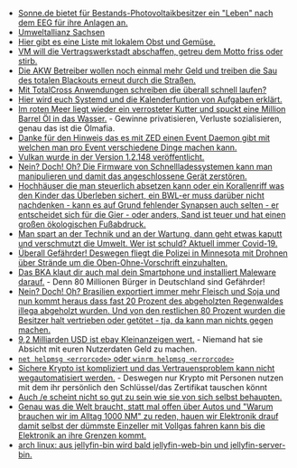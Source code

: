 * [Sonne.de bietet für Bestands-Photovoltaikbesitzer ein "Leben" nach dem EEG für ihre Anlagen an.](https://www.sonnenseite.com/de/energie/sonnen-ffnet-sonnencommunity-fr-post-eeg-pv-anlagen.html)
* [Umweltallianz Sachsen](https://www.umweltallianz.sachsen.de/)
* [Hier gibt es eine Liste mit lokalem Obst und Gemüse.](https://www.regionales.sachsen.de/anbieter)
* [VM will die Vertragswerkstadt abschaffen, getreu dem Motto friss oder stirb.](https://www.golem.de/news/agenturmodell-rabatte-wird-es-beim-vw-id-3-nicht-geben-2007-149736.html)
* [Die AKW Betreiber wollen noch einmal mehr Geld und treiben die Sau des totalen Blackouts erneut durch die Straßen.](https://www.sonnenseite.com/de/energie/atomkraft-das-letzte-gefecht.html)
* [Mit TotalCross Anwendungen schreiben die überall schnell laufen?](https://opensource.com/article/20/7/totalcross-cross-platform-development)
* [Hier wird euch Systemd und die Kalenderfuntion von Aufgaben erklärt.](https://opensource.com/article/20/7/systemd-calendar-timespans)
* [Im roten Meer liegt wieder ein verrosteter Kutter und spuckt eine Million Barrel Öl in das Wasser.](https://www.sonnenseite.com/de/umwelt/eine-million-barrel-l-bedrohen-das-rote-meer.html) - Gewinne privatisieren, Verluste sozialisieren, genau das ist die Ölmafia.
* [Danke für den Hinweis das es mit ZED einen Event Daemon gibt mit welchen man pro Event verschiedene Dinge machen kann.](https://utcc.utoronto.ca/~cks/space/blog/linux/ZFSZEDPraise)
* [Vulkan wurde in der Version 1.2.148 veröffentlicht.](https://www.phoronix.com/scan.php?page=news_item&px=Vulkan-1.2.148-Released)
* [Nein? Doch! Oh? Die Firmware von Schnellladessystemen kann man manipulieren und damit das angeschlossene Gerät zerstören.](https://www.golem.de/news/sicherheitsluecke-ladegeraet-firmware-kann-angeschlossene-geraete-zerstoeren-2007-149753.html)
* [Hochhäuser die man steuerlich absetzen kann oder ein Korallenriff was den Kinder das Überleben sichert, ein BWL-er muss darüber nicht nachdenken - kann es auf Grund fehlender Synapsen auch selten - er entscheidet sich für die Gier - oder anders, Sand ist teuer und hat einen großen ökologischen Fußabdruck.](https://netzfrauen.org/2020/07/20/sand-3/)
* [Man spart an der Technik und an der Wartung, dann geht etwas kaputt und verschmutzt die Umwelt. Wer ist schuld? Aktuell immer Covid-19.](https://www.sonnenseite.com/de/umwelt/ecuador-die-stille-umweltkatastrophe-im-amazonas.html)
* [Überall Gefährder! Deswegen fliegt die Polizei in Minnesota mit Drohnen über Strände um die Oben-Ohne-Vorschrift einzuhalten.](https://www.golem.de/news/ueberwachung-us-polizei-sucht-mit-drohne-nach-unbekleideten-badegaesten-2007-149779.html)
* [Das BKA klaut dir auch mal dein Smartphone und installiert Maleware darauf.](https://www.golem.de/news/strafverfolgung-bka-liest-nachrichten-per-whatsapp-synchronisation-mit-2007-149772.html) - Denn 80 Millionen Bürger in Deutschland sind Gefährder!
* [Nein? Doch! Oh? Brasilien exportiert immer mehr Fleisch und Soja und nun kommt heraus dass fast 20 Prozent des abgeholzten Regenwaldes illega abgeholzt wurden. Und von den restlichen 80 Prozent wurden die Besitzer halt vertrieben oder getötet - tja, da kann man nichts gegen machen.](https://www.sonnenseite.com/de/wirtschaft/brasilien-noch-viele-schmutzige-agrar-exporte.html)
* [9,2 Milliarden USD ist ebay Kleinanzeigen wert.](https://www.golem.de/news/adevinta-ebay-verkauft-kleinanzeigenmarkt-fuer-9-2-milliarden-dollar-2007-149777.html) - Niemand hat sie Absicht mit euren Nutzerdaten Geld zu machen.
* [`net helpmsg <errorcode>` oder `winrm helpmsg <errorcode>`](https://www.windowspro.de/tool/fehlermeldungen-windows-10-auswerten-microsoft-error-lookup-tool)
* [Sichere Krypto ist kompliziert und das Vertrauensproblem kann nicht wegautomatisiert werden.](https://blog.fefe.de/?ts=a1e87b6f) - Deswegen nur Krypto mit Personen nutzen mit dem ihr persönlich den Schlüssel/das Zertifikat tauschen könnt
* [Auch /e scheint nicht so gut zu sein wie sie von sich selbst behaupten.](https://www.kuketz-blog.de/e-eine-datenschutzfreundliche-android-alternative/)
* [Genau was die Welt braucht, statt mal offen über Autos und "Warum brauchen wir im Alltag 1000 NM" zu reden, hauen wir Elektronik drauf damit selbst der dümmste Einzeller mit Vollgas fahren kann bis die Elektronik an ihre Grenzen kommt.](https://www.golem.de/news/audi-e-tron-s-sportback-stark-schnell-idiotensicher-2007-149781.html)
* [arch linux: aus jellyfin-bin wird bald jellyfin-web-bin und jellyfin-server-bin.](https://aur.archlinux.org/packages/jellyfin-bin/)
